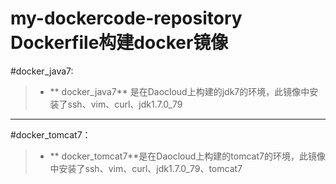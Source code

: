 # my-dockercode-repository Dockerfile构建docker镜像
#docker_java7:
> * ** docker_java7** 是在Daocloud上构建的jdk7的环境，此镜像中安装了ssh、vim、curl、jdk1.7.0_79

-------
#docker_tomcat7：
> * ** docker_tomcat7**是在Daocloud上构建的tomcat7的环境，此镜像中安装了ssh、vim、curl、jdk1.7.0_79、tomcat7


